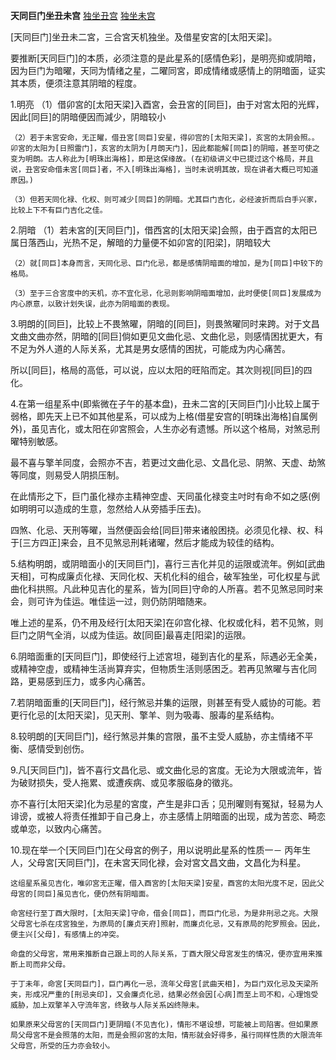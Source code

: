 **天同巨门坐丑未宫**
[独坐丑宫](./天同巨门坐丑宫.png)
[独坐未宫](./天同巨门坐未宫.png)

[天同巨门]坐丑未二宮，三合宮天机独坐。及借星安宮的[太阳天梁]。

要推断[天同巨门]的本质，必须注意的是此星系的[感情色彩]，是明亮抑或阴暗，因为巨门为暗曜，天同为情绪之星，二曜同宮，即成情绪或感情上的阴暗面，证实其本质，便须注意其阴暗的程度。

1.明亮
    （1）借卯宮的[太阳天梁]入酉宮，会丑宮的[同巨]，由于对宮太阳的光辉，因此[同巨]的阴暗便因而減少，阴暗较小

    （2）若于未宮安命，无正曜，借丑宮[同巨]安星，得卯宫的[太阳天梁]，亥宮的太阴会照。。卯宮的太阳为[日照雷门]，亥宮的太阴为[月朗天门]，因此都能解[同臣]的阴暗，甚至可使之变为明朗。古人称此为[明珠出海格]，即是这保缘故。(在初级讲义中已提过这个格局，并且说，丑宮安命借未宮[同巨]者，不入[明珠出海格]，当时未说明其故，现在讲者大概已可知道原因。)

    （3）但若天同化禄、化权、则可减少[同巨]的阴暗。尤其巨门吉化，必经波折而后白手兴家，比较上下不有巨门吉化之佳。

2.阴暗
    （1）若未宮的[天同巨门]，借西宮的[太阳天梁]会照，由于酉宫的太阳已属日落西山，光热不足，解暗的力量便不如卯宮的[阳梁]，阴暗较大

    （2）就[同巨]本身而言，天同化忌、巨门化忌，都是感情阴暗面的增加，是为[同巨]中较下的格局。

    （3）至于三合宮度中的天机，亦不宜化忌，化忌则影响阴暗面增加，此时便使[同巨]发展成为内心原意，以致计划失误，此亦为阴暗面的表现。

3.明朗的[同巨]，比较上不畏煞曜，阴暗的[同巨]，则畏煞曜同时来跨。对于文昌文曲文曲亦然，阴暗的[同巨]倘如更见文曲化忌、文曲化忌，则感情困扰更大，有不足为外人道的人际关系，尤其是男女感情的困扰，可能成为内心痛苦。

所以[同巨]，格局的高低，可以说，应以太阳的旺陷而定。其次则视[同巨]的四化。

4.在第一组星系中(即紫微在子午的基本盘)，丑未二宮的[天同巨门]小比较上属于弱格，即先天上已不如其他星系，可以成为上格(借星安宫的[明珠出海格]自属例外)，虽见吉化，或太阳在卯宮照会，人生亦必有遗憾。所以这个格局，对煞忌刑曜特别敏感。

最不喜与擎羊同度，会照亦不吉，若更过文曲化忌、文昌化忌、阴煞、天虚、劫煞等同度，则易受人阴损压制。

在此情形之下，巨门虽化禄亦主精神空虚、天同虽化禄变主吋时有命不如之感(例如明明可以造成的生意，忽然给人从旁插手压去)。

四煞、化忌、天刑等曜，当然便函会给[同巨]带来诸般困挠。必须见化禄、权、科于[三方四正]来会，且不见煞忌刑耗诸曜，然后才能成为较佳的结构。

5.结构明朗，或阴暗面小的[天同巨门]，喜行三吉化并见的运限或流年。例如[武曲天相]，可构成廉贞化禄、天同化权、天机化科的组合，破军独坐，可化权星与武曲化科拱照。凡此种见吉化的星系，皆为[同巨]守命的人所喜。若不见煞忌同时来会，则可许为佳运。唯佳运一过，则仍防阴暗随来。

唯上述的星系，仍不用及经行[太阳天梁]在卯宫化禄、化权或化科，若不见煞，则巨门之阴气全消，以成为佳运。故[同臣]最喜走[阳梁]的运限。

6.阴暗面重的[天同巨门]，即使经行上述宮坦，碰到吉化的星系，际遇必无全美，或精神空虛，或精神生活尚算弃实，但物质生活则感困乏。若再见煞曜与吉化同路，更易感到压力，或多内心痛苦。

7.若阴暗面重的[天同巨门]，经行煞忌并集的运限，则甚至有受人威协的可能。若更行化忌的[太阳天梁]，见天刑、擎羊、则为吸毒、服毒的星系结构。

8.较明朗的[天同巨门]，经行煞忌并集的宫限，虽不主受人威胁，亦主情绪不平衡、感情受到创伤。

9.凡[天同巨门]，皆不喜行文昌化忌、或文曲化忌的宮度。无论为大限或流年，皆为破财损失，受人拖累、或遭疾病、或见孝服临身的徵兆。

亦不喜行[太阳天梁]化为忌星的宮度，产生是非口舌；见刑曜则有冤狱，轻易为人诽谤，或被人将责任推卸于自己身上，亦主感情上阴暗面的出现，成为苦恋、畸恋或单恋，以致内心痛苦。

10.现在举一个[天同巨门]在父母宮的例子，用以说明此星系的性质一－
    丙年生人，父母宮[天同巨门]，在未宮天同化禄，会对宮文昌文曲，文昌化为科星。

    这组星系虽见吉化，唯卯宮无正曜，借入酉宮的[太阳天梁]安星，酉宮的太阳光度不足，因此父母宮的[同巨]虽见吉化，便仍然有阴暗面。

    命宮经行至丁酉大限时，[太阳天梁]守命，借会[同巨]，而巨门化忌，为是非刑忌之兆。大限父母宮七杀在戌宮独坐，为原局的[廉贞天府]照射，而廉贞化忌，又有原局的陀罗照会。因此，便主兴[父母]，有感情上的冲突。

    命盘的父母宮，常用来推断自己跟上司的人际关系，丁酉大限父母宮发生的情况，便亦宜用来推断上司而非父母。

    于丁未年，命宮[天同巨门]，巨门再化一忌，流年父母宮[武曲天相]，为巨门双化忌及天梁所夹，形成况严重的[刑忌夹印]，又会廉贞化忌，结果必然会因[心病]而至上司不和，心理饱受威胁，加上双擎羊入守流年宮，终致与人际关系凶终隙未。

    如果原来父母宮的[天同巨门]更阴暗(不见吉化)，情形不堪设想，可能被上司陷害。但如果原局父母宮不是会照落的太阳，而是会照卯宮的太阳，情形就会好得多，虽行同样性质的大限流年父母宫，所受的压力亦会较小。